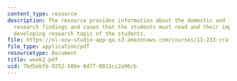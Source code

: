 ```yaml
---
content_type: resource
description: The resource provides information about the domestic and international
  research findings and cases that the students must read and their importance in
  developing research topic of the students.
file: https://ol-ocw-studio-app-qa.s3.amazonaws.com/courses/11-233-crafting-research-questions-and-qualitative-methodology-fall-2005/7bd5ebfb9252586e8d770011cc2a96cb_week2.pdf
file_type: application/pdf
resourcetype: Document
title: week2.pdf
uid: 7bd5ebfb-9252-586e-8d77-0011cc2a96cb
---
```

